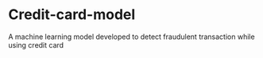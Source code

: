 # Credit-card-model
A machine learning model developed to detect fraudulent transaction while using credit card
